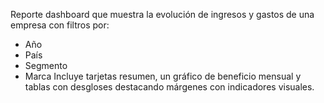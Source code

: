  Reporte dashboard que muestra la evolución de ingresos y gastos de una empresa con filtros por:
   - Año
   - País
   - Segmento
   - Marca
Incluye tarjetas resumen, un gráfico de beneficio mensual y tablas con desgloses destacando márgenes con indicadores visuales.
